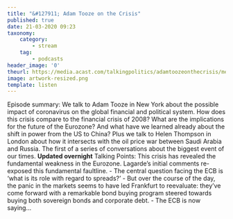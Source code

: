 ```yaml
---
title: "&#127911; Adam Tooze on the Crisis"
published: true
date: 21-03-2020 09:23
taxonomy:
    category:
        - stream
    tag:
        - podcasts
header_image: '0'
theurl: https://media.acast.com/talkingpolitics/adamtoozeonthecrisis/media.mp3
image: artwork-resized.png
template: listen
--- 
```

Episode summary: We talk to Adam Tooze in New York about the possible impact of coronavirus on the global financial and political system. How does this crisis compare to the financial crisis of 2008? What are the implications for the future of the Eurozone? And what have we learned already about the shift in power from the US to China? Plus we talk to Helen Thompson in London about how it intersects with the oil price war between Saudi Arabia and Russia. The first of a series of conversations about the biggest event of our times. **Updated overnight** Talking Points: This crisis has revealed the fundamental weakness in the Eurozone. Lagarde’s initial comments re-exposed this fundamental faultline. - The central question facing the ECB is ‘what is its role with regard to spreads?’ - But over the course of the day, the panic in the markets seems to have led Frankfurt to reevaluate: they’ve come forward with a remarkable bond buying program steered towards buying both sovereign bonds and corporate debt. - The ECB is now saying…
